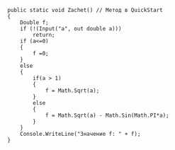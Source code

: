         public static void Zachet() // Метод в QuickStart
        {
            Double f;
            if (!(Input("a", out double a)))
                return;
            if (a<=0)
            {
                f =0;
            }
            else 
            { 
                if(a > 1)
                {
                    f = Math.Sqrt(a);
                }
                else
                {
                    f = Math.Sqrt(a) - Math.Sin(Math.PI*a);
                }
            }
            Console.WriteLine("Значение f: " + f);
        }

